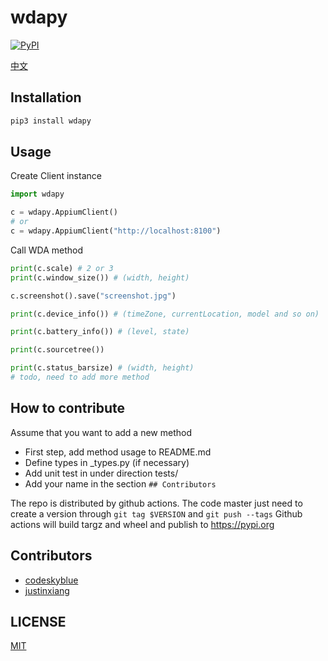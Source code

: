 # wdapy
[![PyPI](https://img.shields.io/pypi/v/wdapy?color=blue)](https://pypi.org/project/wdapy/)

[中文](README_CN.md)

## Installation
```bash
pip3 install wdapy
```

## Usage

Create Client instance
```python
import wdapy

c = wdapy.AppiumClient()
# or
c = wdapy.AppiumClient("http://localhost:8100")
```

Call WDA method

```python
print(c.scale) # 2 or 3
print(c.window_size()) # (width, height)

c.screenshot().save("screenshot.jpg")

print(c.device_info()) # (timeZone, currentLocation, model and so on)

print(c.battery_info()) # (level, state)

print(c.sourcetree())

print(c.status_barsize) # (width, height)
# todo, need to add more method
```

## How to contribute
Assume that you want to add a new method

- First step, add method usage to README.md
- Define types in _types.py (if necessary)
- Add unit test in under direction tests/
- Add your name in the section `## Contributors`

The repo is distributed by github actions.
The code master just need to create a version through `git tag $VERSION` and `git push --tags`
Github actions will build targz and wheel and publish to https://pypi.org

## Contributors

- [codeskyblue](https://github.com/codeskyblue)
- [justinxiang](https://github.com/Justin-Xiang)

## LICENSE
[MIT](LICENSE)
